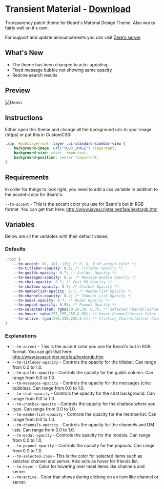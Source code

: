 # Transient Material - [Download](https://raw.githubusercontent.com/rauenzi/BetterDiscordAddons/master/Themes/TransientMaterial/TransientMaterial.theme.css)

Transparency patch theme for Beard's Material Design Theme. Also works fairly well on it's own.

For support and update announcements you can visit [Zere's server](http://discord.zackrauen.com/).

## What's New

- The theme has been changed to auto-updating.
- Fixed message bubble not showing same opacity
- Redone search results

## Preview

![Demo](http://discord.zackrauen.com/TransientMaterial/demo.png)

## Instructions

Either open this theme and change all the background urls to your image (https) or put this in CustomCSS:

```css
.app, #pubslayerroot .layer .ui-standard-sidebar-view {
    background-image: url("YOUR_IMAGE") !important;
    background-size: cover !important;
    background-position: center !important;
}
```

## Requirements
In order for things to look right, you need to add a css variable in addition to the accent-color for Beard's.

`--tm-accent` - This is the accent color you use for Beard's but in RGB format. You can get that here: http://www.javascripter.net/faq/hextorgb.htm

## Variables

Below are all the variables with their default values:

### Defaults

```css
:root {
    --tm-accent: 67, 181, 129; /* R, G, B of accent-color */
    --tm-titlebar-opacity: 0.8; /* Titlebar Opacity */
    --tm-guilds-opacity: 0.7; /* Guilds  Opacity */
    --tm-messages-opacity: 0.2; /* Message Bubble Opacity */
    --tm-chat-opacity: 0.7; /* Chat BG Opacity */
    --tm-chatbox-opacity: 0.7; /* Chatbox Opacity */
    --tm-memberlist-opacity: 0.7; /* Memberlist Opacity */
    --tm-channels-opacity: 0.7; /* Channel List Opacity */
    --tm-modal-opacity: 0.7; /* Modal Opacity */
    --tm-popout-opacity: 0.95; /* Popout Opacity */
    --tm-selected-item: rgba(30,30,30, 0.7); /* Selected Channel/Server Color */
    --tm-hover: rgba(255,255,255,0.05); /* Hover Channel/Server Color */
    --tm-active: rgba(255,255,255,0.1); /* Clicking Channel/Server Color */
}
```

### Explanations

 - `--tm-accent` - This is the accent color you use for Beard's but in RGB format. You can get that here: http://www.javascripter.net/faq/hextorgb.htm
 - `--tm-titlebar-opacity` - Controls the opacity for the titlebar. Can range from 0.0 to 1.0.
 - `--tm-guilds-opacity` - Controls the opacity for the guilds column. Can range from 0.0 to 1.0.
 - `--tm-messages-opacity` - Controls the opacity for the messages (chat bubbles). Can range from 0.0 to 1.0.
 - `--tm-chat-opacity` - Controls the opacity for the chat background. Can range from 0.0 to 1.0.
 - `--tm-chatbox-opacity` - Controls the opacity for the chatbox where you type. Can range from 0.0 to 1.0.
 - `--tm-memberlist-opacity` - Controls the opacity for the memberlist. Can range from 0.0 to 1.0.
 - `--tm-channels-opacity` - Controls the opacity for the channels and DM lists. Can range from 0.0 to 1.0.
 - `--tm-modal-opacity` - Controls the opacity for the modals. Can range from 0.0 to 1.0.
 - `--tm-popout-opacity` - Controls the opacity for the popouts. Can range from 0.0 to 1.0.
 - `--tm-selected-item` - This is the color for selected items such as selected channel and server. Also acts as hover for friends list.
 - `--tm-hover` - Color for hovering over most items like channels and server.
 - `--tm-active` - Color that shows during clicking on an item like channel or server.
